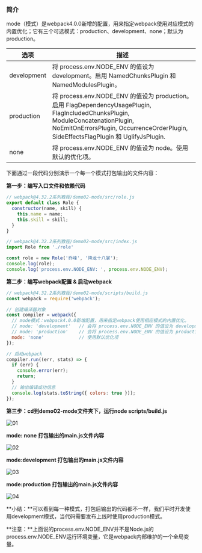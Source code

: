 ### 简介
​		 mode（模式）是webpack4.0.0新增的配置，用来指定webpack使用对应模式的内置优化；它有三个可选模式：production、development、none；默认为production。

| 选项        | 描述                                                         |
| ----------- | ------------------------------------------------------------ |
| development | 将 process.env.NODE_ENV 的值设为 development。启用 NamedChunksPlugin 和 NamedModulesPlugin。 |
| production  | 将 process.env.NODE_ENV 的值设为 production。启用 FlagDependencyUsagePlugin, FlagIncludedChunksPlugin, ModuleConcatenationPlugin, NoEmitOnErrorsPlugin, OccurrenceOrderPlugin, SideEffectsFlagPlugin 和 UglifyJsPlugin. |
| none        | 将 process.env.NODE_ENV 的值设为 node。使用默认的优化项。    |

下面通过一段代码分别演示一个每一个模式打包输出的文件内容：

**第一步：编写入口文件和依赖代码**

```javascript
// webpack@4.32.2系列教程/demo02-mode/src/role.js
export default class Role {
  constructor(name, skill) {
    this.name = name;
    this.skill = skill;
  }
}
```

```javascript
// webpack@4.32.2系列教程/demo02-mode/src/index.js
import Role from './role'

const role = new Role('乔峰', '降龙十八掌');
console.log(role);
console.log('process.env.NODE_ENV: ', process.env.NODE_ENV);
```

**第二步：编写webpack配置 & 启动webpack**

```javascript
// webpack@4.32.2系列教程/demo02-mode/scripts/build.js
const webpack = require('webpack');

// 创建编译器对象
const compiler = webpack({
  // mode模式：webpack4.0.0新增配置，用来指定webpack使用相应模式的内置优化。
  // mode: 'development'   // 会将 process.env.NODE_ENV 的值设为 development。启用 NamedChunksPlugin 和 NamedModulesPlugin。
  // mode: 'production'    // 会将 process.env.NODE_ENV 的值设为 production。启用 FlagDependencyUsagePlugin, FlagIncludedChunksPlugin, ModuleConcatenationPlugin, NoEmitOnErrorsPlugin, OccurrenceOrderPlugin, SideEffectsFlagPlugin 和 UglifyJsPlugin.
  mode: 'none'             // 使用默认优化项
});

// 启动webpack
compiler.run((err, stats) => {
  if (err) {
    console.error(err);
    return;
  }
  // 输出编译成功信息
  console.log(stats.toString({ colors: true }));
});
```

**第三步：cd到demo02-mode文件夹下，运行node scripts/build.js**

![01](/Users/jameswain/PROD/blog/webpack@4.32.2系列教程/demo02-mode/docs/01.png)

**mode: none 打包输出的main.js文件内容**

![02](/Users/jameswain/PROD/blog/webpack@4.32.2系列教程/demo02-mode/docs/02.png)

**mode:development  打包输出的main.js文件内容**

![03](/Users/jameswain/PROD/blog/webpack@4.32.2系列教程/demo02-mode/docs/03.png)

**mode:production  打包输出的main.js文件内容**

![04](/Users/jameswain/PROD/blog/webpack@4.32.2系列教程/demo02-mode/docs/04.png)

**小结：**可以看到每一种模式，打包后输出的代码都不一样，我们平时开发使用development模式，当代码需要发布上线时使用production模式。

**注意：**上面说的process.env.NODE_ENV并不是Node.js的process.env.NODE_ENV运行环境变量，它是webpack内部维护的一个全局变量。


